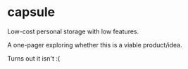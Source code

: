 # capsule
Low-cost personal storage with low features.

A one-pager exploring whether this is a viable product/idea.

Turns out it isn't :(
